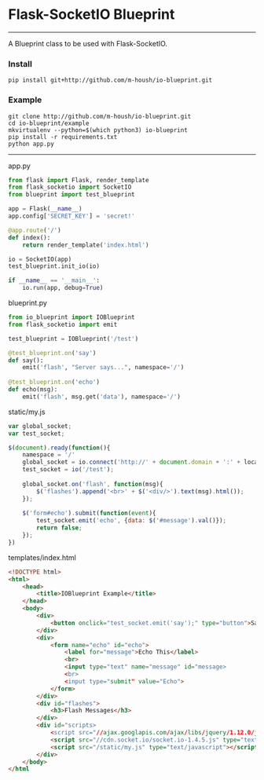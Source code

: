 # Flask-SocketIO Blueprint
----

A Blueprint class to be used with Flask-SocketIO.

### Install
```pip install git+http://github.com/m-housh/io-blueprint.git```  

### Example
```
git clone http://github.com/m-housh/io-blueprint.git
cd io-blueprint/example
mkvirtualenv --python=$(which python3) io-blueprint
pip install -r requirements.txt
python app.py
```
----

app.py
```python
from flask import Flask, render_template
from flask_socketio import SocketIO
from blueprint import test_blueprint

app = Flask(__name__)
app.config['SECRET_KEY'] = 'secret!'

@app.route('/')
def index():
    return render_template('index.html')

io = SocketIO(app)
test_blueprint.init_io(io)

if __name__ == '__main__':
    io.run(app, debug=True)
```

blueprint.py
```python
from io_blueprint import IOBlueprint
from flask_socketio import emit

test_blueprint = IOBlueprint('/test')

@test_blueprint.on('say')
def say():
    emit('flash', "Server says...", namespace='/')
    
@test_blueprint.on('echo')
def echo(msg):
    emit('flash', msg.get('data'), namespace='/')
```

static/my.js
```javascript
var global_socket;
var test_socket;

$(document).ready(function(){
    namespace = '/'
    global_socket = io.connect('http://' + document.domain + ':' + location.port + namespace);
    test_socket = io('/test');
    
    global_socket.on('flash', function(msg){
        $('flashes').append('<br>' + $('<div/>').text(msg).html());
    });
    
    $('form#echo').submit(function(event){
        test_socket.emit('echo', {data: $('#message').val()});
        return false;
    });
})
```

templates/index.html
```html
<!DOCTYPE html>
<html>
    <head>
        <title>IOBlueprint Example</title>
    </head>
    <body>
        <div>
            <button onclick="test_socket.emit('say');" type="button">Say</button>
        </div>
        <div>
            <form name="echo" id="echo">
                <label for="message">Echo This</label>
                <br>
                <input type="text" name="message" id="message>
                <br>
                <input type="submit" value="Echo">
            </form>
        </div>
        <div id="flashes">
            <h3>Flash Messages</h3>
        </div>
        <div id="scripts>
            <script src="//ajax.googlapis.com/ajax/libs/jquery/1.12.0/jquery.min.js"></script>
            <script src="//cdn.socket.io/socket.io-1.4.5.js" type="text/javascript"></script>
            <script src="/static/my.js" type="text/javascript"></script>
        </div>
    </body>
</html
```
